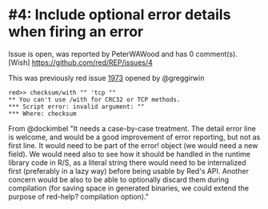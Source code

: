 
#4: Include optional error details when firing an error
================================================================================
Issue is open, was reported by PeterWAWood and has 0 comment(s).
[Wish]
<https://github.com/red/REP/issues/4>

This was previously red issue [1973](https://github.com/red/red/issues/1973) opened by @greggirwin

```
red>> checksum/with "" 'tcp ""
** You can't use /with for CRC32 or TCP methods.
*** Script error: invalid argument: ""
*** Where: checksum
```

From @dockimbel  "It needs a case-by-case treatment. The detail error line is welcome, and would be a good improvement of error reporting, but not as first line. It would need to be part of the error! object (we would need a new field). We would need also to see how it should be handled in the runtime library code in R/S, as a literal string there would need to be internalized first (preferably in a lazy way) before being usable by Red's API. Another concern would be also to be able to optionally discard them during compilation (for saving space in generated binaries, we could extend the purpose of red-help? compilation option)."



